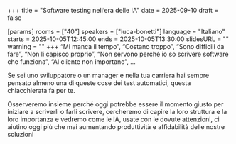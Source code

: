 +++
title = "Software testing nell’era delle IA"
date = 2025-09-10
draft = false

[params]
rooms = ["40"]
speakers = ["luca-bonetti"]
language = "Italiano"
starts = 2025-10-05T12:45:00
ends = 2025-10-05T13:30:00
slidesURL = ""
warning = ""
+++
“Mi manca il tempo”, “Costano troppo”, “Sono difficili da fare”, “Non li capisco proprio”, “Non servono perché io so scrivere software che funziona”, “Al cliente non importano”, …

Se sei uno sviluppatore o un manager e nella tua carriera hai sempre pensato almeno una di queste cose dei test automatici, questa chiacchierata fa per te.

Osserveremo insieme perché oggi potrebbe essere il momento giusto per iniziare a scriverli o farli scrivere, cercheremo di capire la loro struttura e la loro importanza e vedremo come le IA, usate con le dovute attenzioni, ci aiutino oggi più che mai aumentando produttività e affidabilità delle nostre soluzioni
